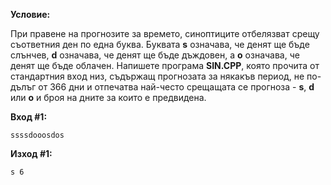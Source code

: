 **Условие:**

При правене на прогнозите за времето, синоптиците отбелязват срещу съответния ден по една буква. Буквата **s** означава, че денят ще бъде слънчев, **d** означава, че денят ще бъде дъждовен, а **o** означава, че денят ще бъде облачен. Напишете програма **SIN.CPP**, която прочита от стандартния вход низ, съдържащ прогнозата за някакъв период, не по-дълъг от 366 дни и отпечатва най-често срещащата се прогноза - **s**, **d** или **o** и броя на дните за които е предвидена.

**Вход #1:**

	ssssdooosdos

**Изход #1:**

	s 6
